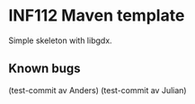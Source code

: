 # INF112 Maven template 
Simple skeleton with libgdx. 


## Known bugs

(test-commit av Anders)
(test-commit av Julian)
